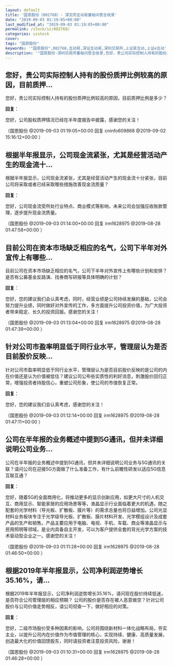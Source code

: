 ```yaml
---
layout: default
title: '国恩股份（002768）- 深交所互动易董秘问答全收录'
date: "2019-09-03 01:19:05+00:00"
last_modified_at: "2019-09-03 01:19:05+00:00"
permalink: /stock/sz/002768/
categories: szstock
cover: 
tags: "国恩股份"
keywords: '"国恩股份",002768,互动易,深证互动易,深圳交易所,上证易互动,上证e互动'
description: '"国恩股份-深圳交易所董秘问答全收录,您好，贵公司实际控制人持有的股份质押比例较高的原因，目前质押比例是多少？"'
---
```


## 您好，贵公司实际控制人持有的股份质押比例较高的原因，目前质押...

您好，贵公司实际控制人持有的股份质押比例较高的原因，目前质押比例是多少？

**回复**：

您好，公司股权质押情况已经在半年度报告中披露，感谢您的关注！ 

（国恩股份  @2019-09-03 01:19:05+00:00 回复 cninfo609868  @2019-09-02 15:16:12+00:00 ）

## 根据半年报显示，公司现金流紧张，尤其是经营活动产生的现金流十...

根据半年报显示，公司现金流紧张，尤其是经营活动产生的现金流十分紧张，目前公司将采取或者已经采取哪些措施改善现金流质量？

**回复**：

您好，公司现金流受所处行业特点、商业模式等影响，未来公司会加强应收账款管理，逐步提升现金流质量。 

（国恩股份  @2019-09-03 01:14:00+00:00 回复 irm1628975  @2019-08-28 01:47:58+00:00 ）

## 目前公司在资本市场缺乏相应的名气，公司下半年对外宣传上有哪些...

目前公司在资本市场缺乏相应的名气，公司下半年对外宣传上有哪些计划和安排？是否有公募基金反路演、找券商写研报等具体明确的计划？

**回复**：

您好，您的建议我们会认真考虑，同时，经营业绩是公司持续发展的基础，公司会努力提升业绩，同时做好对外宣传的工作，多方面提升公司投资价值，为广大投资者带来稳定、长久的投资回报。感谢您的关注！ 

（国恩股份  @2019-09-03 01:13:04+00:00 回复 irm1628975  @2019-08-28 01:47:39+00:00 ）

## 针对公司市盈率明显低于同行业水平，管理层认为是否目前股价反映...

针对公司市盈率明显低于同行业水平，管理层认为是否目前股价反映的是公司的内在价值还是认为价值被低估？建议公司公布些实质性的利好消息，刺激股价回归正常，增强投资者持股信心，重塑公司形象，使公司的市值恢复正常。

**回复**：

您好，您的建议我们会认真考虑，感谢您的关注！ 

（国恩股份  @2019-09-03 01:12:14+00:00 回复 irm1628975  @2019-08-28 01:47:11+00:00 ）

## 公司在半年报的业务概述中提到5G通讯，但并未详细说明公司业务...

公司在半年报的业务概述中提到5G通讯，但并未详细说明公司业务与5G通讯的关联？请问公司在迎接5G方面做了什么准备工作，有什么前瞻性研发以适应5G信息互联互通？

**回复**：

您好，随着5G的全面商用化，将推动更多的显示创新应用，如更大尺寸的人机交互、商用显示、智能家居的应用场景等等，液晶显示行业面临着更大的机遇，随之配套的光学材料（导光板、扩散板、膜片等）的需求总量也将日益增加。公司光显材料业务板块专注于光学级导光板、扩散板、膜片材料开发、光学模组设计及成套产品的生产和销售。产品主要应用于电脑、电视、手机、车载、商业等液晶显示与民用照明等领域，是业内具备自主开发，可以为客户提供全套的背光光学方案的技术驱动型企业之一。感谢您的关注！ 

（国恩股份  @2019-09-03 01:11:28+00:00 回复 irm1628975  @2019-08-28 01:46:50+00:00 ）

## 根据2019年半年报显示，公司净利润逆势增长35.16%，请...

根据2019年半年报显示，公司净利润逆势增长35.16%，请问现在股价持续低迷，是否符合公司管理层的相应预期？ 公司的股价是否存在被人恶意做空？针对公司股价与公司价值走势相反，请公司彻查一下，做好相应的对策。

**回复**：

您好，二级市场股价受多种因素的影响，公司将围绕新材料一体化战略布局，夯实主业，以提升公司内在价值作为市值管理的核心，实现持续、健康、高质量发展，创造最大化的价值回馈股东，同时请投资者注意投资风险，谢谢！ 

（国恩股份  @2019-09-03 01:10:31+00:00 回复 irm1628975  @2019-08-28 01:46:28+00:00 ）

